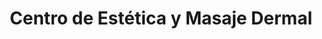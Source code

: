 ---
title: "Centro de Estética y Masaje Dermal"
url: /cazorla/centro-de-estetica-y-masaje-dermal/
shop: Friseur
---